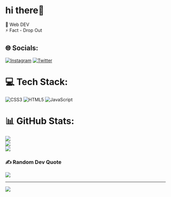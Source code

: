 # hi there💫
🌱 Web DEV<br>⚡ Fact - Drop Out 


## 🌐 Socials:
[![Instagram](https://img.shields.io/badge/Instagram-%23E4405F.svg?logo=Instagram&logoColor=white)](https://instagram.com/@not_ahamed) [![Twitter](https://img.shields.io/badge/Twitter-%231DA1F2.svg?logo=Twitter&logoColor=white)](https://twitter.com/@ahamed_just) 

# 💻 Tech Stack:
![CSS3](https://img.shields.io/badge/css3-%231572B6.svg?style=for-the-badge&logo=css3&logoColor=white) ![HTML5](https://img.shields.io/badge/html5-%23E34F26.svg?style=for-the-badge&logo=html5&logoColor=white) ![JavaScript](https://img.shields.io/badge/javascript-%23323330.svg?style=for-the-badge&logo=javascript&logoColor=%23F7DF1E)

# 📊 GitHub Stats:
![](https://github-readme-stats.vercel.app/api?username=Aham3d&theme=dark&hide_border=false&include_all_commits=false&count_private=false)<br/>
![](https://github-readme-streak-stats.herokuapp.com/?user=Aham3d&theme=dark&hide_border=false)<br/>
![](https://github-readme-stats.vercel.app/api/top-langs/?username=Aham3d&theme=dark&hide_border=false&include_all_commits=false&count_private=false&layout=compact)

### ✍️ Random Dev Quote
![](https://quotes-github-readme.vercel.app/api?type=horizontal&theme=dark)

---
[![](https://visitcount.itsvg.in/api?id=Aham3d&icon=1&color=12)](https://visitcount.itsvg.in)

<!-- Proudly created with GPRM ( https://gprm.itsvg.in ) -->
